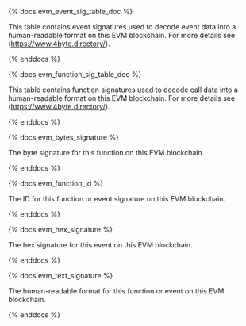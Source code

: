 {% docs evm_event_sig_table_doc %}

This table contains event signatures used to decode event data into a human-readable format on this EVM blockchain. For more details see (https://www.4byte.directory/). 

{% enddocs %}


{% docs evm_function_sig_table_doc %}

This table contains function signatures used to decode call data into a human-readable format on this EVM blockchain. For more details see (https://www.4byte.directory/). 

{% enddocs %}


{% docs evm_bytes_signature %}

The byte signature for this function on this EVM blockchain.

{% enddocs %}


{% docs evm_function_id %}

The ID for this function or event signature on this EVM blockchain. 

{% enddocs %}


{% docs evm_hex_signature %}

The hex signature for this event on this EVM blockchain. 

{% enddocs %}


{% docs evm_text_signature %}

The human-readable format for this function or event on this EVM blockchain. 

{% enddocs %}


